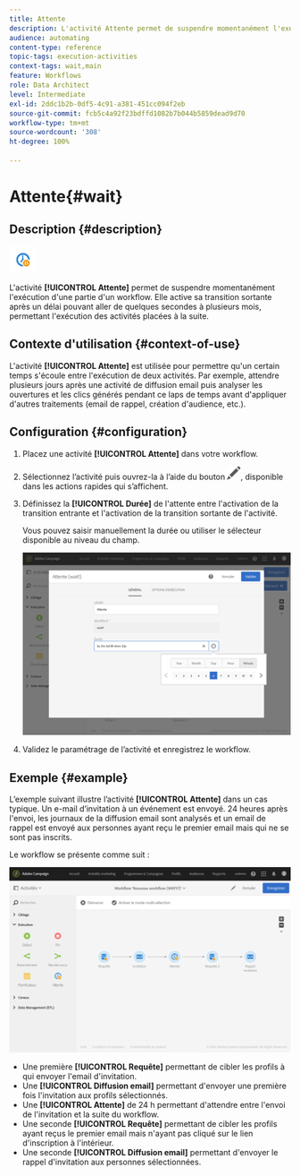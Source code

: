 ```yaml
---
title: Attente
description: L'activité Attente permet de suspendre momentanément l'exécution d'une partie d'un workflow.
audience: automating
content-type: reference
topic-tags: execution-activities
context-tags: wait,main
feature: Workflows
role: Data Architect
level: Intermediate
exl-id: 2ddc1b2b-0df5-4c91-a381-451cc094f2eb
source-git-commit: fcb5c4a92f23bdffd1082b7b044b5859dead9d70
workflow-type: tm+mt
source-wordcount: '308'
ht-degree: 100%

---
```


# Attente{#wait}

## Description {#description}

![](assets/wait.png)

L&#39;activité **[!UICONTROL Attente]** permet de suspendre momentanément l&#39;exécution d&#39;une partie d&#39;un workflow. Elle active sa transition sortante après un délai pouvant aller de quelques secondes à plusieurs mois, permettant l&#39;exécution des activités placées à la suite.

## Contexte d&#39;utilisation  {#context-of-use}

L&#39;activité **[!UICONTROL Attente]** est utilisée pour permettre qu&#39;un certain temps s&#39;écoule entre l&#39;exécution de deux activités. Par exemple, attendre plusieurs jours après une activité de diffusion email puis analyser les ouvertures et les clics générés pendant ce laps de temps avant d&#39;appliquer d&#39;autres traitements (email de rappel, création d&#39;audience, etc.).

## Configuration {#configuration}

1. Placez une activité **[!UICONTROL Attente]** dans votre workflow.
1. Sélectionnez l’activité puis ouvrez-la à l’aide du bouton ![](assets/edit_darkgrey-24px.png), disponible dans les actions rapides qui s’affichent.
1. Définissez la **[!UICONTROL Durée]** de l&#39;attente entre l&#39;activation de la transition entrante et l&#39;activation de la transition sortante de l&#39;activité.

   Vous pouvez saisir manuellement la durée ou utiliser le sélecteur disponible au niveau du champ.

   ![](assets/wait_duration.png)

1. Validez le paramétrage de l’activité et enregistrez le workflow.

## Exemple {#example}

L’exemple suivant illustre l’activité **[!UICONTROL Attente]** dans un cas typique. Un e-mail d’invitation à un événement est envoyé. 24 heures après l&#39;envoi, les journaux de la diffusion email sont analysés et un email de rappel est envoyé aux personnes ayant reçu le premier email mais qui ne se sont pas inscrits.

Le workflow se présente comme suit :

![](assets/wait_example_workflow.png)

* Une première **[!UICONTROL Requête]** permettant de cibler les profils à qui envoyer l&#39;email d&#39;invitation.
* Une **[!UICONTROL Diffusion email]** permettant d&#39;envoyer une première fois l&#39;invitation aux profils sélectionnés.
* Une **[!UICONTROL Attente]** de 24 h permettant d&#39;attendre entre l&#39;envoi de l&#39;invitation et la suite du workflow.
* Une seconde **[!UICONTROL Requête]** permettant de cibler les profils ayant reçus le premier email mais n&#39;ayant pas cliqué sur le lien d&#39;inscription à l&#39;intérieur.
* Une seconde **[!UICONTROL Diffusion email]** permettant d&#39;envoyer le rappel d&#39;invitation aux personnes sélectionnées.
